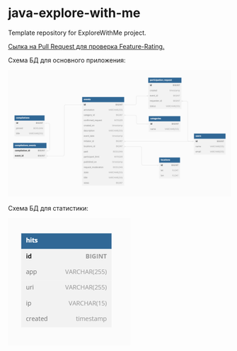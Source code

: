 # java-explore-with-me
Template repository for ExploreWithMe project.

[Сылка на Pull Request для проверка Feature-Rating.](https://github.com/Bikochu/java-explore-with-me/pull/5#issue-1797599865)

Схема БД для основного приложения:

![img.png](img.png)

Схема БД для статистики:

![img_1.png](img_1.png)